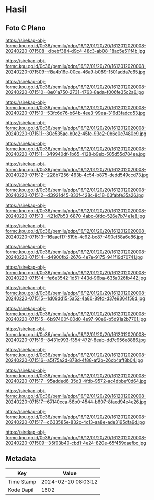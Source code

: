 # Hasil

## Foto C Plano

https://sirekap-obj-formc.kpu.go.id/0c36/pemilu/pdpr/16/12/01/20/20/1612012020008-20240220-071508--dbebf384-d9c4-48c3-ab08-18ac5e511f4b.jpg

https://sirekap-obj-formc.kpu.go.id/0c36/pemilu/pdpr/16/12/01/20/20/1612012020008-20240220-071509--f8a4b16e-00ca-46a9-b089-1501adda7c65.jpg

https://sirekap-obj-formc.kpu.go.id/0c36/pemilu/pdpr/16/12/01/20/20/1612012020008-20240220-071510--8e01a750-2731-4763-8ada-f006fe35c2a6.jpg

https://sirekap-obj-formc.kpu.go.id/0c36/pemilu/pdpr/16/12/01/20/20/1612012020008-20240220-071510--53fc6d76-b64b-4ee3-99ea-316d3fadcd53.jpg

https://sirekap-obj-formc.kpu.go.id/0c36/pemilu/pdpr/16/12/01/20/20/1612012020008-20240220-071511--30e535ac-b0e2-45fe-93c2-0b6e0e7480e9.jpg

https://sirekap-obj-formc.kpu.go.id/0c36/pemilu/pdpr/16/12/01/20/20/1612012020008-20240220-071511--349940df-1b65-4128-b9eb-505d55d784ea.jpg

https://sirekap-obj-formc.kpu.go.id/0c36/pemilu/pdpr/16/12/01/20/20/1612012020008-20240220-071512--228b7256-463b-4c54-b875-dedd549ccd73.jpg

https://sirekap-obj-formc.kpu.go.id/0c36/pemilu/pdpr/16/12/01/20/20/1612012020008-20240220-071512--d3921d45-833f-428c-8c18-03fabfe35a26.jpg

https://sirekap-obj-formc.kpu.go.id/0c36/pemilu/pdpr/16/12/01/20/20/1612012020008-20240220-071513--421d7b53-6870-4abc-8fdc-526e7b74e1e8.jpg

https://sirekap-obj-formc.kpu.go.id/0c36/pemilu/pdpr/16/12/01/20/20/1612012020008-20240220-071513--16aaef17-519b-4c92-bc87-490ef58a6e86.jpg

https://sirekap-obj-formc.kpu.go.id/0c36/pemilu/pdpr/16/12/01/20/20/1612012020008-20240220-071514--d4900fb2-2676-4e7e-9175-941f19d70741.jpg

https://sirekap-obj-formc.kpu.go.id/0c36/pemilu/pdpr/16/12/01/20/20/1612012020008-20240220-071514--fe6e3542-1d51-443d-96ba-635a026fb442.jpg

https://sirekap-obj-formc.kpu.go.id/0c36/pemilu/pdpr/16/12/01/20/20/1612012020008-20240220-071515--1d09dd15-5a52-4a80-89fd-d37e9364f58d.jpg

https://sirekap-obj-formc.kpu.go.id/0c36/pemilu/pdpr/16/12/01/20/20/1612012020008-20240220-071515--6b97400f-00d0-4e97-90e9-b5d91a2b7701.jpg

https://sirekap-obj-formc.kpu.go.id/0c36/pemilu/pdpr/16/12/01/20/20/1612012020008-20240220-071516--8431c993-f354-472f-8eab-dd7c956e8886.jpg

https://sirekap-obj-formc.kpu.go.id/0c36/pemilu/pdpr/16/12/01/20/20/1612012020008-20240220-071516--a5f75a2d-878d-4f88-af2b-26cb4aff8b04.jpg

https://sirekap-obj-formc.kpu.go.id/0c36/pemilu/pdpr/16/12/01/20/20/1612012020008-20240220-071517--95added6-35d3-4fdb-9572-ac4dbbef0d64.jpg

https://sirekap-obj-formc.kpu.go.id/0c36/pemilu/pdpr/16/12/01/20/20/1612012020008-20240220-071517--67f40cca-58b0-4544-b607-8faed94e4e26.jpg

https://sirekap-obj-formc.kpu.go.id/0c36/pemilu/pdpr/16/12/01/20/20/1612012020008-20240220-071517--c633585e-832c-4c13-aa8e-ade3195dfa9d.jpg

https://sirekap-obj-formc.kpu.go.id/0c36/pemilu/pdpr/16/12/01/20/20/1612012020008-20240220-071509--35f03b40-cbd1-4e24-820e-65f459daefbc.jpg


## Metadata

| Key        | Value               |
| ---------- | ------------------- |
| Time Stamp | 2024-02-20 08:03:12 |
| Kode Dapil | 1602                |



